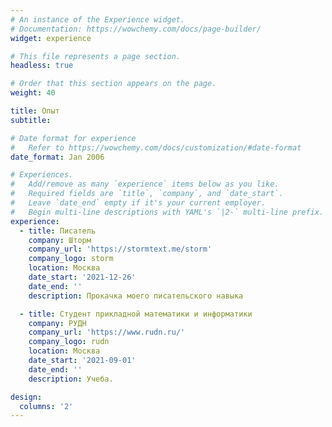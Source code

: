 ```yaml
---
# An instance of the Experience widget.
# Documentation: https://wowchemy.com/docs/page-builder/
widget: experience

# This file represents a page section.
headless: true

# Order that this section appears on the page.
weight: 40

title: Опыт
subtitle:

# Date format for experience
#   Refer to https://wowchemy.com/docs/customization/#date-format
date_format: Jan 2006

# Experiences.
#   Add/remove as many `experience` items below as you like.
#   Required fields are `title`, `company`, and `date_start`.
#   Leave `date_end` empty if it's your current employer.
#   Begin multi-line descriptions with YAML's `|2-` multi-line prefix.
experience:
  - title: Писатель
    company: Шторм
    company_url: 'https://stormtext.me/storm'
    company_logo: storm
    location: Москва
    date_start: '2021-12-26'
    date_end: ''
    description: Прокачка моего писательского навыка

  - title: Студент прикладной математики и информатики
    company: РУДН
    company_url: 'https://www.rudn.ru/'
    company_logo: rudn
    location: Москва
    date_start: '2021-09-01'
    date_end: ''
    description: Учеба.

design:
  columns: '2'
---
```

